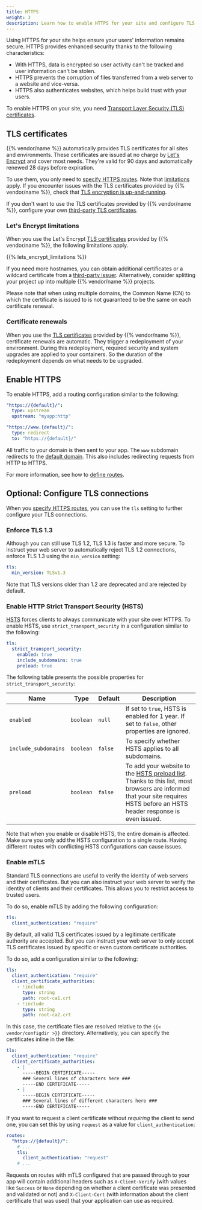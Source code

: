 ```yaml
---
title: HTTPS
weight: 3
description: Learn how to enable HTTPS for your site and configure TLS connections.
---
```


Using HTTPS for your site helps ensure your users' information remains secure.
HTTPS provides enhanced security thanks to the following characteristics:

- With HTTPS, data is encrypted so user activity can't be tracked and user information can't be stolen.
- HTTPS prevents the corruption of files transferred from a web server to a website and vice-versa.
- HTTPS also authenticates websites, which helps build trust with your users.

To enable HTTPS on your site, you need [Transport Layer Security (TLS) certificates](#tls-certificates).

## TLS certificates

{{% vendor/name %}} automatically provides TLS certificates for all sites and environments.
These certificates are issued at no charge by [Let's Encrypt](https://letsencrypt.org/) and cover most needs.
They're valid for 90 days and automatically renewed 28 days before expiration.

To use them, you only need to [specify HTTPS routes](/define-routes/https.md#enable-https).
Note that [limitations](/define-routes/https.md#lets-encrypt-limitations) apply.
If you encounter issues with the TLS certificates provided by {{% vendor/name %}},
check that [TLS encryption is up-and-running](/domains/troubleshoot.md#verify-ssltls-encryption).

If you don't want to use the TLS certificates provided by {{% vendor/name %}},
configure your own [third-party TLS certificates](/domains/steps/tls.md).

### Let's Encrypt limitations

When you use the Let's Encrypt [TLS certificates](#tls-certificates) provided by {{% vendor/name %}},
the following limitations apply.

{{% lets_encrypt_limitations %}}

If you need more hostnames, you can obtain additional certificates
or a wildcard certificate from a [third-party issuer](/domains/steps/tls.md).
Alternatively, consider splitting your project up into multiple {{% vendor/name %}} projects.

Please note that when using multiple domains, the Common Name (CN) to which the certificate is issued to
is not guaranteed to be the same on each certificate renewal.

### Certificate renewals

When you use the [TLS certificates](#tls-certificates) provided by {{% vendor/name %}},
certificate renewals are automatic.
They trigger a redeployment of your environment.
During this redeployment, required security and system upgrades are applied to your containers.
So the duration of the redeployment depends on what needs to be upgraded.

## Enable HTTPS

To enable HTTPS, add a routing configuration similar to the following:

```yaml {configFile="routes"}
"https://{default}/":
  type: upstream
  upstream: "myapp:http"

"https://www.{default}/":
  type: redirect
  to: "https://{default}/"
```

All traffic to your domain is then sent to your app.
The `www` subdomain redirects to the [default domain](/define-routes/_index.md#default).
This also includes redirecting requests from HTTP to HTTPS.

For more information, see how to [define routes](/define-routes/_index.md).

## Optional: Configure TLS connections

When you [specify HTTPS routes](#enable-https),
you can use the `tls` setting to further configure your TLS connections.

### Enforce TLS 1.3

Although you can still use TLS 1.2, TLS 1.3 is faster and more secure.
To instruct your web server to automatically reject TLS 1.2 connections,
enforce TLS 1.3 using the `min_version` setting:

```yaml {configFile="routes"}
tls:
  min_version: TLSv1.3
```

Note that TLS versions older than 1.2 are deprecated and are rejected by default.

### Enable HTTP Strict Transport Security (HSTS)

[HSTS](https://developer.mozilla.org/en-US/docs/Web/HTTP/Headers/Strict-Transport-Security) forces clients to always communicate with your site over HTTPS.
To enable HSTS, use `strict_transport_security` in a configuration similar to the following:

```yaml {configFile="routes"}
tls:
  strict_transport_security:
    enabled: true
    include_subdomains: true
    preload: true
```

The following table presents the possible properties for `strict_transport_security`:

| Name                 | Type      | Default | Description                                                                                    |
|----------------------|-----------|---------|------------------------------------------------------------------------------------------------|
| `enabled`            | `boolean` | `null`  | If set to `true`, HSTS is enabled for 1 year. If set to `false`, other properties are ignored. |
| `include_subdomains` | `boolean` | `false` | To specify whether HSTS applies to all subdomains.                                             |
| `preload`            | `boolean` | `false` | To add your website to the [HSTS preload list](https://hstspreload.org/). Thanks to this list, most browsers are informed that your site requires HSTS before an HSTS header response is even issued. |

Note that when you enable or disable HSTS, the entire domain is affected.
Make sure you only add the HSTS configuration to a single route.
Having different routes with conflicting HSTS configurations can cause issues.

### Enable mTLS

Standard TLS connections are useful to verify the identity of web servers and their certificates.
But you can also instruct your web server to verify the identity of clients and their certificates.
This allows you to restrict access to trusted users.

To do so, enable mTLS by adding the following configuration:

```yaml {configFile="routes"}
tls:
  client_authentication: "require"
```

By default, all valid TLS certificates issued by a legitimate certificate authority are accepted.
But you can instruct your web server to only accept TLS certificates issued by specific or even custom certificate authorities.

To do so, add a configuration similar to the following:

```yaml {configFile="routes"}
tls:
  client_authentication: "require"
  client_certificate_authorities:
    - !include
      type: string
      path: root-ca1.crt
    - !include
      type: string
      path: root-ca2.crt
```

In this case, the certificate files are resolved relative to the `{{< vendor/configdir >}}` directory.
Alternatively, you can specify the certificates inline in the file:

```yaml {configFile="routes"}
tls:
  client_authentication: "require"
  client_certificate_authorities:
    - |
      -----BEGIN CERTIFICATE-----
      ### Several lines of characters here ###
      -----END CERTIFICATE-----
    - |
      -----BEGIN CERTIFICATE-----
      ### Several lines of different characters here ###
      -----END CERTIFICATE-----
```

If you want to request a client certificate without _requiring_ the client to send one, you can set this by using `request` as a value for `client_authentication`:

```yaml {configFile="routes"}
routes:
  "https://{default}/":
    # ...
    tls:
      client_authentication: "request"
    # ...
```

Requests on routes with mTLS configured that are passed through to your app will contain additional headers such as `X-Client-Verify` (with values like `Success` or `None` depending on whether a client certificate was presented and validated or not) and `X-Client-Cert` (with information about the client certificate that was used) that your application can use as required.
